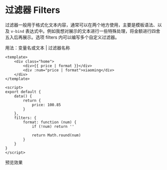 <script setup>
import Image1 from "./filters/_image1.png"
import { loginRead } from '@/utils/login-read'

loginRead('v10013')
</script>

# <AppCode code="112" /> 过滤器 Filters

<ClientOnly><AppRead code="v10013" /></ClientOnly>

过滤器一般用于格式化文本内容，通常可以在两个地方使用，主要是模板语法、以及 `v-bind` 表达式中。例如我想对展示的文本进行一些特殊处理，将金额进行四舍五入后再展示。选项 filters 内可以编写多个自定义过滤器。

用法：变量名或文本 | 过滤器名称

```vue
<template>
    <div class="home">
        <div>{{ price | format }}</div>
        <div :num="price | format">xiaoming</div>
    </div>
</template>

<script>
export default {
    data() {
        return {
            price: 100.85
        }
    },
    filters: {
        format: function (num) {
            if (!num) return ''

            return Math.round(num)
        }
    }
}
</script>
```

预览效果

<AppImage :src="Image1" />

<AppPlayground href="https://codepen.io/noxussj/pen/JjBaoyV" />

<AppComment />